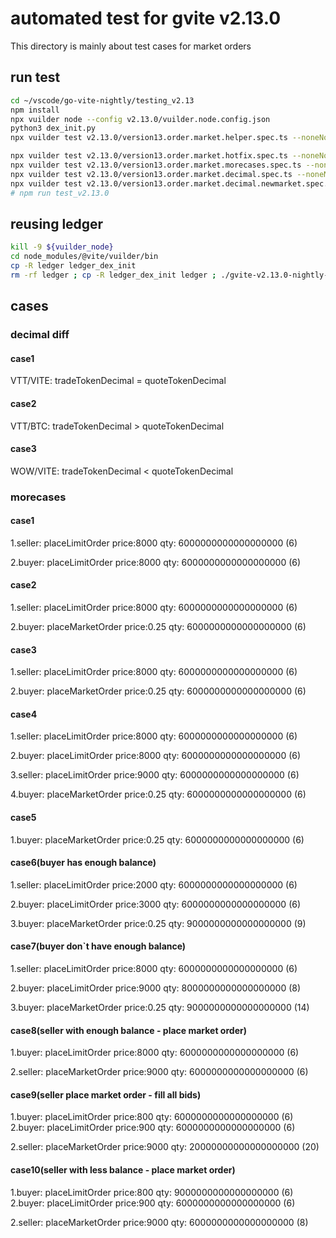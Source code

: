 # automated test for gvite v2.13.0

This directory is mainly about test cases for market orders 

## run test
```bash
cd ~/vscode/go-vite-nightly/testing_v2.13
npm install
npx vuilder node --config v2.13.0/vuilder.node.config.json
python3 dex_init.py
npx vuilder test v2.13.0/version13.order.market.helper.spec.ts --noneNode true

npx vuilder test v2.13.0/version13.order.market.hotfix.spec.ts --noneNode true
npx vuilder test v2.13.0/version13.order.market.morecases.spec.ts --noneNode true
npx vuilder test v2.13.0/version13.order.market.decimal.spec.ts --noneNode true
npx vuilder test v2.13.0/version13.order.market.decimal.newmarket.spec.ts --noneNode true
# npm run test_v2.13.0
```

## reusing ledger
```bash
kill -9 ${vuilder_node}
cd node_modules/@vite/vuilder/bin
cp -R ledger ledger_dex_init
rm -rf ledger ; cp -R ledger_dex_init ledger ; ./gvite-v2.13.0-nightly-202209271223 virtual
```

##  cases

### decimal diff
#### case1 
VTT/VITE: tradeTokenDecimal = quoteTokenDecimal

#### case2
VTT/BTC: tradeTokenDecimal > quoteTokenDecimal

#### case3
WOW/VITE: tradeTokenDecimal < quoteTokenDecimal

### morecases
#### case1 
1.seller: placeLimitOrder price:8000  qty: 6000000000000000000 (6)

2.buyer:  placeLimitOrder price:8000  qty: 6000000000000000000 (6)

#### case2
1.seller: placeLimitOrder price:8000  qty: 6000000000000000000 (6)

2.buyer:  placeMarketOrder price:0.25  qty: 6000000000000000000 (6)

#### case3
1.seller: placeLimitOrder price:8000  qty: 6000000000000000000 (6)

2.buyer:  placeMarketOrder price:0.25  qty: 6000000000000000000 (6)

#### case4
1.seller: placeLimitOrder price:8000  qty: 6000000000000000000 (6)

2.buyer:  placeLimitOrder price:8000  qty: 6000000000000000000 (6)

3.seller: placeLimitOrder price:9000  qty: 6000000000000000000 (6)

4.buyer:  placeMarketOrder price:0.25  qty: 6000000000000000000 (6)

#### case5
1.buyer:  placeMarketOrder price:0.25  qty: 6000000000000000000 (6)

#### case6(buyer has enough balance)
1.seller: placeLimitOrder price:2000  qty: 6000000000000000000 (6)

2.buyer:  placeLimitOrder price:3000  qty: 6000000000000000000 (6)

3.buyer:  placeMarketOrder price:0.25  qty: 9000000000000000000 (9)

#### case7(buyer don`t have enough balance)
1.seller: placeLimitOrder price:8000  qty: 6000000000000000000 (6)

2.buyer:  placeLimitOrder price:9000  qty: 8000000000000000000 (8)

3.buyer:  placeMarketOrder price:0.25  qty: 9000000000000000000 (14)

#### case8(seller with enough balance - place market order)
1.buyer: placeLimitOrder price:8000  qty: 6000000000000000000 (6)

2.seller: placeMarketOrder price:9000  qty: 6000000000000000000 (6)

#### case9(seller place market order - fill all bids)
1.buyer: placeLimitOrder price:800  qty: 6000000000000000000 (6)
2.buyer: placeLimitOrder price:900  qty: 6000000000000000000 (6)

2.seller: placeMarketOrder price:9000  qty: 20000000000000000000 (20)

#### case10(seller with less balance - place market order)
1.buyer: placeLimitOrder price:800  qty: 9000000000000000000 (6)
2.buyer: placeLimitOrder price:900  qty: 6000000000000000000 (6)

2.seller: placeMarketOrder price:9000  qty: 6000000000000000000 (8)